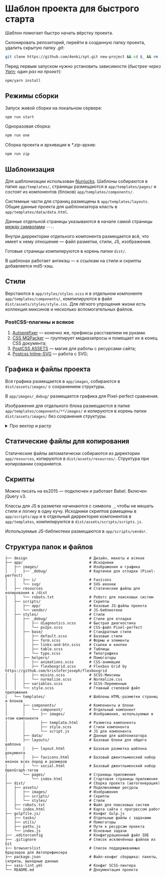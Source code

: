 # Шаблон проекта для быстрого старта
Шаблон помогает быстро начать вёрстку проекта.

Склонировать репозиторий, перейти в созданную папку проекта, удалить скрытую папку _.git_:

```bash
git clone https://github.com/4enki/spt.git new-project && cd $_ && rm -rf ./.git
```

Перед первым запуском нужно установить зависимости (_быстрее через [Yarn](https://yarnpkg.com); один раз на проект_):

```bash
npm/yarn install
```

## Режимы сборки
Запуск живой сборки на локальном сервере:

```bash
npm run start
```

Одноразовая сборка:

```bash
npm run one
```

Сборка проекта и архивация в _*.zip_-архив:

```bash
npm run zip
```

## Шаблонизация
Для шаблонизации использован [Nunjucks](https://www.npmjs.com/package/gulp-nunjucks-render). Шаблоны собираются в папке `app/templates/`, страницы размещаются в `app/templates/pages/` и состоят из компонентов (блоков) `app/templates/components/`.

Системные части для страниц размещены в `app/templates/layouts`. Общие данные проекта для шаблонизатора класть в `app/templates/data/data.html`.

Данные отдельной страницы указываются в начале самой страницы [между символами](https://github.com/4enki/spt/blob/master/app/templates/pages/index.html#L1-L6) `---`.

Внутри дирректории отдельного компонента размещается всё, что имеет к нему отношение — файл разметки, стили, JS, изображения.

Готовые страницы компилируются в корень папки `dist/`.

В шаблонах работает антикэш — к ссылкам на стили и скрипты добавляется md5-хэш.

## Стили
Верстаются в `app/styles/styles.scss` и в отдельном компоненте `app/templates/components/`, компилируются в файл `dist/assets/styles/style.css`. Для лёгкого упрощения жизни есть коллекция миксинов и несколько вспомогательных файлов.

### PostCSS-плагины и всякое
1. [Autoprefixer](https://github.com/postcss/autoprefixer) — конечно же, префиксы расставляем не руками.
1. [CSS MQPacker](https://www.npmjs.com/package/css-mqpacker) — группирует медиазапросы и помещает их в конец CSS документа;
1. [PostCSS ASSETS](https://github.com/assetsjs/postcss-assets) — магия для работы с ресурсами сайта;
1. [Postcss Inline-SVG](https://github.com/TrySound/postcss-inline-svg) — работа с SVG;

## Графика и файлы проекта
Вся графика размещается в `app/images`, собираются в `dist/assets/images/` с сохранением структуры.

В `app/images/_debug/` размещается графика для Pixel-perfect сравнения.

Изображения для отдельного блока размещаются в папке `app/templates/components/**/images/` и копируются в корень папки `dist/assets/images/` без сохранения структуры.


<details>
  <summary>Про вектор и растр</summary>

  ### Вектор
  SVG-иконки собираются в папке `app/images/svg/`, в CSS так:

  ```css
  background-image: svg-load('name.svg', fill: #000');
  ```

  ### Растр
  PNG-иконки для спрайтов собираются в папке `app/images/sprites/`, в CSS так:

  ```css
  background: url('images/sprites/name.png') no-repeat 0 0;
  ```

  Общий спрайт автоматически собирается в `dist/assets/images/sprites/`.
</details>

## Статические файлы для копирования
Статические файлы автоматически собираются из директории `app/resources`, копируются в `dist/assets/resources/`. Структура при копировании сохраняется.

## Скрипты
Можно писать на es2015 — подключен и работает Babel. Включен jQuery v3.

Классы для JS в разметке начинаются с символа `_`, чтобы не мешать стили и логику в одну кучу. Исходники скриптов рамещены в `app/scripts/app` и в отдельный дирректория компонентов в `app/templates`, компилируются в `dist/assets/scripts/scripts.js`.

Используемые JS-библиотеки размещаются в `app/scripts/vendor`.

## Структура папок и файлов
```
├── design                            # Дизайн, макеты и всякое
├── app/                              # Исходники
│   ├── images/                       # Изображения и графика
│   │   ├── _debug/                   # Картинки для отладки (Pixel-perfect)
│   │   ├── i/                        # Favicons
│   │   └── svg/                      # SVG иконки
│   ├── resources                     # Статические файлы для копирования в /dist
│   │   └── robots.txt                # Роботс для поисковых систем
│   ├── scripts/                      # Скрипты
│   │   ├── app/                      # базовые JS-файлы проекта
│   │   └── vendor/                   # JS-библиотеки
│   ├── styles/                       # Стили
│   │   ├── _debug/                   # Стили для отладки
│   │   │   ├── diagnostics.scss      # Быстрая диагностика
│   │   │   └── px2px.scss            # CSS-файл Pixel-perfect
│   │   ├── base/                     # Стандратные стили
│   │   │   ├── default.scss          # Базовые стили
│   │   │   ├── form.scss             # Формы и элементы
│   │   │   ├── links-and-btn.scss    # Ссылки и кнопки
│   │   │   ├── table.scss            # Таблицы
│   │   │   └── typo.scss             # Типографика
│   │   ├── helpers/                  # Помогаторы
│   │   │   ├── animations.scss       # CSS-анимации
│   │   │   ├── flexboxgrid.scss      # Flexbox Grid by https://github.com/kristoferjoseph/flexboxgrid
│   │   │   ├── mixins.scss           # SCSS-Миксины
│   │   │   └── normalize.scss        # Normalize.css
│   │   ├── variables.scss            # SCSS-Переменные
│   │   └── style.scss                # Главный стилевой файл приложения
│   └── templates/                    # Шаблоны HTML-разметки страниц и блоков
│       ├── components/               # Компоненты и блоки
│       │   └── component/            # Отдельный компонент
│       │       ├── images/           # Изображения, используемые в этом компоненте
│       │       ├── template.html     # Разметка компонента
│       │       ├── style.sсss        # Стили компонента
│       │       └── script.js         # JS для компонента
│       ├── data/                     # Данные для шаблонизатора
│       ├── layouts/                  # Базовые блоки для общего шаблона
│       │   ├── layout.html           # Базовая разметка шаблона документа
│       │   ├── favicons.html         # Базовый джентльменский набор иконок всех пород и размеров
│       │   └── social.html           # Базовый джентльменский набор OpenGraph-тегов
│       └── pages/                    # Страницы приложения
│           └── index.html            # Стартовая страницы приложения
├── dist/                             # Сборка проекта (автогенерация)
│   ├── assets/                       # Подключаемые ресурсы
│   │   ├── images/                   # Изображения
│   │   ├── scripts/                  # Скрипты
│   │   └── styles/                   # Стили
│   ├── robots.txt                    # Файл для поисковых систем
│   └── index.html                    # Карта сайта с прогрессом работ
├── gulpfile.js/                      # Конфиг Gulp.js
│   ├── tasks/                        # Отдельные файлы с задачами
│   ├── utils/                        # Помогаторы
│   ├── paths.js                      # Пути к ресурсам проекта
│   └── index.js                      # Основные задачи
├── .editorconfig                     # Конфигурационный файл IDE
├── .gitignore                        # Список исключённых файлов из Git
├── browserslist                      # Список поддерживаемых браузеров для Автопрефиксера
├── package.json                      # Файл-конфиг сборщика: пакеты, скприты, выходные данные
├── sass-lint.yml                     # Конфиг SCSS-линтера
└── README.md                         # Документация проекта
```
